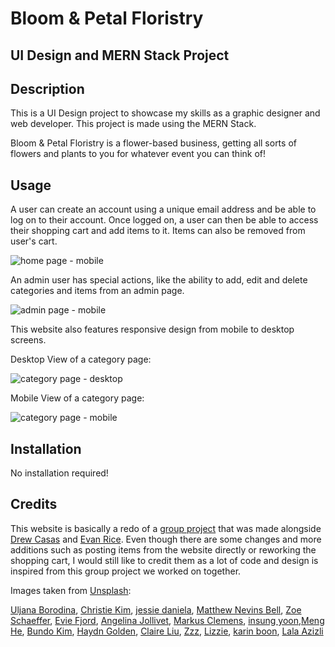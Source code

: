 # Bloom & Petal Floristry
## UI Design and MERN Stack Project

## Description

This is a UI Design project to showcase my skills as a graphic designer and web developer. This project is made using the MERN Stack.

Bloom & Petal Floristry is a flower-based business, getting all sorts of flowers and plants to you for whatever event you can think of!

## Usage

A user can create an account using a unique email address and be able to log on to their account. Once logged on, a user can then be able to access their shopping cart and add items to it. Items can also be removed from user's cart.

![home page - mobile](./client/public/images/screenshots/screenshot1.png)

An admin user has special actions, like the ability to add, edit and delete categories and items from an admin page.

![admin page - mobile](./client/public/images/screenshots/screenshot2.png)

This website also features responsive design from mobile to desktop screens.

Desktop View of a category page:

![category page - desktop](./client/public/images/screenshots/screenshot3.png)

Mobile View of a category page:

![category page - mobile](./client/public/images/screenshots/screenshot4.png)

## Installation

No installation required!

## Credits

This website is basically a redo of a [group project](https://github.com/cazthetraveler/Hobby-E-Commerce) that was made alongside [Drew Casas](https://github.com/drewhouses) and [Evan Rice](https://github.com/FoundEven). Even though there are some changes and more additions such as posting items from the website directly or reworking the shopping cart, I would still like to credit them as a lot of code and design is inspired from this group project we worked on together.

Images taken from [Unsplash](www.unsplash.com):

[Uljana Borodina](https://unsplash.com/@anajlu), [Christie Kim](https://unsplash.com/@christieckim), [jessie daniela](https://unsplash.com/@jessiedaniella), [Matthew Nevins Bell](https://unsplash.com/@matthewnevinsbell), [Zoe Schaeffer](https://unsplash.com/@dirtjoy), [Evie Fjord](https://unsplash.com/@eviefjord), [Angelina Jollivet](https://unsplash.com/@angelinajlv), [Markus Clemens](https://unsplash.com/@markusclemens), [insung yoon](https://unsplash.com/@insungyoon),[Meng He](https://unsplash.com/@hemeng), [Bundo Kim](https://unsplash.com/@bundo), [Haydn Golden](https://unsplash.com/@goldensson), [Claire Liu](https://unsplash.com/@claire_liu), [Zzz](https://unsplash.com/@sandy85), [Lizzie](https://unsplash.com/@amianyuhua), [karin boon](https://unsplash.com/@karinboon), [Lala Azizli](https://unsplash.com/@lazizli)